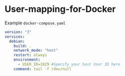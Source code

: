# User-mapping-for-Docker

Example `docker-compose.yaml`

```yaml
version: "3"
services:
  debian:
    build: .     
    network_mode: "host"        
    restart: always
    environment:      
      - USER_ID=1029 #Specify your host User ID here
    command: tail -f /dev/null
```


